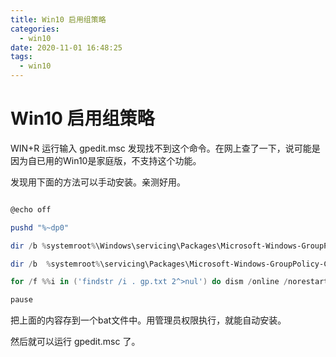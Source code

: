 ```yaml
---
title: Win10 启用组策略
categories:
  - win10
date: 2020-11-01 16:48:25
tags:
  - win10
---
```



# Win10 启用组策略

WIN+R 运行输入 gpedit.msc 发现找不到这个命令。在网上查了一下，说可能是因为自已用的Win10是家庭版，不支持这个功能。

发现用下面的方法可以手动安装。亲测好用。

```powershell

@echo off

pushd "%~dp0"

dir /b %systemroot%\Windows\servicing\Packages\Microsoft-Windows-GroupPolicy-ClientExtensions-Package~3*.mum >gp.txt

dir /b  %systemroot%\servicing\Packages\Microsoft-Windows-GroupPolicy-ClientTools-Package~3*.mum >>gp.txt

for /f %%i in ('findstr /i . gp.txt 2^>nul') do dism /online /norestart /add-package:"%systemroot%\servicing\Packages\%%i"

pause

```

把上面的内容存到一个bat文件中。用管理员权限执行，就能自动安装。

然后就可以运行 gpedit.msc 了。

